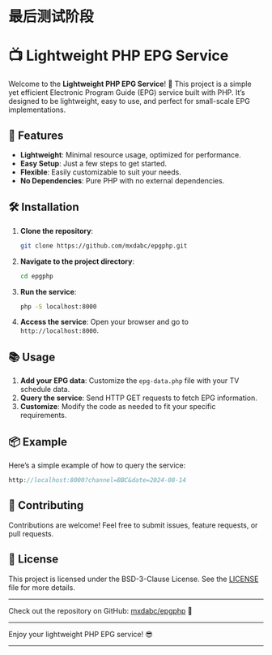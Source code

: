 # 最后测试阶段

# 📺 Lightweight PHP EPG Service

Welcome to the **Lightweight PHP EPG Service**! 🎉 This project is a simple yet efficient Electronic Program Guide (EPG) service built with PHP. It’s designed to be lightweight, easy to use, and perfect for small-scale EPG implementations.

## 🚀 Features

- **Lightweight**: Minimal resource usage, optimized for performance.
- **Easy Setup**: Just a few steps to get started.
- **Flexible**: Easily customizable to suit your needs.
- **No Dependencies**: Pure PHP with no external dependencies.

## 🛠️ Installation

1. **Clone the repository**:
   ```bash
   git clone https://github.com/mxdabc/epgphp.git
   ```
2. **Navigate to the project directory**:
   ```bash
   cd epgphp
   ```
3. **Run the service**:
   ```bash
   php -S localhost:8000
   ```
4. **Access the service**:
   Open your browser and go to `http://localhost:8000`.

## 📚 Usage

1. **Add your EPG data**: Customize the `epg-data.php` file with your TV schedule data.
2. **Query the service**: Send HTTP GET requests to fetch EPG information.
3. **Customize**: Modify the code as needed to fit your specific requirements.

## 📦 Example

Here’s a simple example of how to query the service:

```php
http://localhost:8000?channel=BBC&date=2024-08-14
```

## 👥 Contributing

Contributions are welcome! Feel free to submit issues, feature requests, or pull requests.

## 📝 License

This project is licensed under the BSD-3-Clause License. See the [LICENSE](LICENSE) file for more details.

---

Check out the repository on GitHub: [mxdabc/epgphp](https://github.com/mxdabc/epgphp) 📂

---

Enjoy your lightweight PHP EPG service! 😎

---
